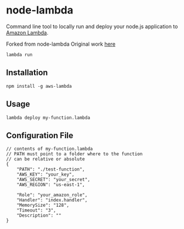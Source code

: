 # node-lambda
Command line tool to locally run and deploy your node.js application to [Amazon Lambda](http://aws.amazon.com/lambda/).


Forked from node-lambda
Original work [here](https://travis-ci.org/motdotla/node-lambda)


```
lambda run
```

## Installation

```
npm install -g aws-lambda
```

## Usage

```
lambda deploy my-function.lambda
```

## Configuration File

```
// contents of my-function.lambda
// PATH must point to a folder where to the function
// can be relative or absolute
{
	"PATH": "./test-function",
	"AWS_KEY": "your_key",
	"AWS_SECRET": "your_secret",
	"AWS_REGION": "us-east-1",

	"Role": "your_amazon_role",
	"Handler": "index.handler",
	"MemorySize": "128",
	"Timeout": "3",
	"Description": ""
}
```

